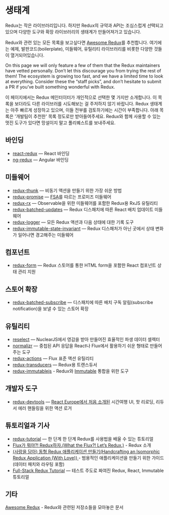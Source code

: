 # 생태계

Redux는 작은 라이브러리입니다. 하지만 Redux의 규약과 API는 조심스럽게 선택되고 있으며 다양한 도구와 확장 라이브러리의 생태계가 만들어져가고 있습니다.

Redux와 관련 있는 모든 목록을 보고싶다면 [Awesome Redux](https://github.com/xgrommx/awesome-redux)를 추천합니다. 여기에는 예제, 발판코드(boilerplate), 미들웨어, 유틸리티 라이브러리를 비롯한 다양한 것들이 열거되어있습니다.

On this page we will only feature a few of them that the Redux maintainers have vetted personally. Don’t let this discourage you from trying the rest of them! The ecosystem is growing too fast, and we have a limited time to look at everything. Consider these the “staff picks”, and don’t hesitate to submit a PR if you’ve built something wonderful with Redux.

이 페이지에서는 Redux 메인터이터가 개인적으로 선택한 몇 가지만 소개합니다. 이 목록을 보더라도 다른 라이브러를 시도해보는 걸 주저하지 않기 바랍니다. Redux 생태계는 아주 빠르게 성장하고 있으며, 이들 전부를 검토하기에는 시간이 부족합니다. 아래 목록은 '개발팀이 추천한' 목록 정도로만 받아들여주세요. Redux와 함께 사용할 수 있는 멋진 도구가 있다면 망설이지 말고 풀리퀘스트를 보내주세요.

## 바인딩

* [react-redux](https://github.com/gaearon/react-redux) — React 바인딩
* [ng-redux](https://github.com/wbuchwalter/ng-redux) — Angular 바인딩

## 미들웨어

* [redux-thunk](http://github.com/gaearon/redux-thunk) — 비동기 액션을 만들기 위한 가장 쉬운 방법
* [redux-promise](https://github.com/acdlite/redux-promise) — [FSA](https://github.com/acdlite/flux-standard-action)를 따르는 프로미즈 미들웨어
* [redux-rx](https://github.com/acdlite/redux-rx) — Observable을 위한 미들웨어를 포함한 Redux용 RxJS 유틸리티
* [redux-batched-updates](https://github.com/acdlite/redux-batched-updates) —
 Redux 디스패치에 따른 React 배치 업데이트 미들웨어
* [redux-logger](https://github.com/fcomb/redux-logger) — 모든 Redux 액션과 다음 상태에 대한 기록 도구
* [redux-immutable-state-invariant](https://github.com/leoasis/redux-immutable-state-invariant) — Redux 디스패처가 아닌 곳에서 상태 변화가 일어나면 경고해주는 미들웨어


## 컴포넌트

* [redux-form](https://github.com/erikras/redux-form) — Redux 스토어를 통한 HTML form을 포함한 React 컴포넌트 상태 관리 지원

## 스토어 확장

* [redux-batched-subscribe](https://github.com/tappleby/redux-batched-subscribe) — 디스패치에 따른 배치 구독 알림(subscribe notification)을 보낼 수 있는 스토어 확장

## 유틸리티

* [reselect](https://github.com/faassen/reselect) — NuclearJS에서 영감을 받아 만들어진 효율적인 파생 데이터 셀렉터
* [normalizr](https://github.com/gaearon/normalizr) — 중첩된 API 응답을 React나 Flux에서 활용하기 쉬운 형태로 만들어주는 도구
* [redux-actions](https://github.com/acdlite/redux-actions) — Flux 표준 액션 유틸리티
* [redux-transducers](https://github.com/acdlite/redux-transducers) — Redux용 트랜스듀서
* [redux-immutablejs](https://github.com/indexiatech/redux-immutablejs) -  Redux와 [Immutable](https://github.com/facebook/immutable-js/) 통합을 위한 도구


## 개발자 도구

* [redux-devtools](http://github.com/gaearon/redux-devtools) — [React Europe에서 처음 소개된](https://www.youtube.com/watch?v=xsSnOQynTHs) 시간여행 UI, 핫 리로딩, 리듀서 에러 핸들링을 위한 액션 로거

## 튜토리얼과 기사

* [redux-tutorial](https://github.com/happypoulp/redux-tutorial) — 한 단계 한 단계 Redux를 사용법을 배울 수 있는 튜토리얼
* [Flux가 뭐야?! Redux하자.(What the Flux?! Let’s Redux.)](https://blog.andyet.com/2015/08/06/what-the-flux-lets-redux) - Redux 소개
* [(사랑을 담아) 동형 Redux 애플리케이션 만들기(Handcrafting an Isomorphic Redux Application (With Love))
](https://medium.com/@bananaoomarang/handcrafting-an-isomorphic-redux-application-with-love-40ada4468af4) - 범용적인 애플리케이션을 만들기 위한 가이드(데이터 패치와 라우팅 포함)
* [Full-Stack Redux Tutorial](http://teropa.info/blog/2015/09/10/full-stack-redux-tutorial.html) — 테스트 주도로 짜여진 Redux, React, Immutable 튜토리얼

## 기타

[Awesome Redux](https://github.com/xgrommx/awesome-redux) - Redux와 관련된 저장소들을 모아놓은 문서
